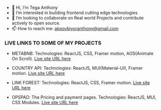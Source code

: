 - 👋 Hi, I’m Tega Anthony
- 👀 I’m interested in building frontend cutting edge technologies
- 💞️ I’m looking to collaborate on Real world Projects and contribute actively to open source.
- 📫 How to reach me: akpovbiyoranthony@gmail.com

### LIVE LINKS TO SOME OF MY PROJECTS

- METABNB:
 Technologies: ReactJS, CSS, Framer motion, AOS(Animate On Scroll).
 [Live site URL here](https://hng-metabnb.vercel.app/)

- COUNTRY API: 
  Technologies: ReactJS, MUI(Material-UI), Framer motion.
  [Live site URL here](https://restcountry-api-v3.netlify.app/)

- LINK FOREST:
  Technologies: ReactJS, CSS, Framer motion.
  [Live site URL here](http://linkforest-three.vercel.app/)

- OPSPAD: The Pricing and payment pages.
  Technologies: ReactJS, MUI, CSS Modules.
  [Live site URL here](https://opspad.hng.tech/)
<!---
heytega/heytega is a ✨ special ✨ repository because its `README.md` (this file) appears on your GitHub profile.
You can click the Preview link to take a look at your changes.
--->
